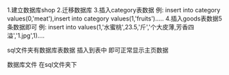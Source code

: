 1.建立数据库shop
2.迁移数据库
3.插入category表数据 例:  insert into category values(0,'meat'),insert into category values(1,'fruits').....
4.插入goods表数据5条数据即可 例:  insert into values(1,'水蜜桃',23.5,'斤','个大皮薄,芳香四溢','1.jpg',1)....

sql文件夹有数据库表数据 插入到表中
即可正常显示主页数据


数据库文件 在sql文件夹下
